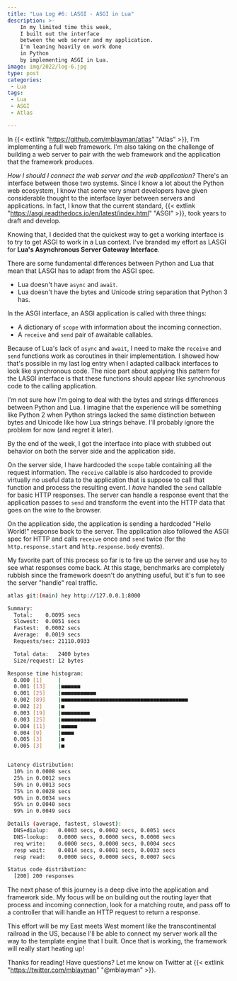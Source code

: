 ```yaml
---
title: "Lua Log #6: LASGI - ASGI in Lua"
description: >-
    In my limited time this week,
    I built out the interface
    between the web server and my application.
    I'm leaning heavily on work done
    in Python
    by implementing ASGI in Lua.
image: img/2022/log-6.jpg
type: post
categories:
 - Lua
tags:
 - Lua
 - ASGI
 - Atlas

---
```


In
{{< extlink "https://github.com/mblayman/atlas" "Atlas" >}},
I'm implementing a full web framework.
I'm also taking on the challenge of building a web server
to pair with the web framework
and the application that the framework produces.

*How I should I connect the web server and the web application?*
There's an interface between those two systems.
Since I know a lot about the Python web ecosystem,
I know that some very smart developers have given considerable thought
to the interface layer between servers and applications.
In fact,
I know that the current standard,
{{< extlink "https://asgi.readthedocs.io/en/latest/index.html" "ASGI" >}},
took years to draft and develop.

Knowing that,
I decided that the quickest way to get a working interface is to try to get ASGI
to work in a Lua context.
I've branded my effort as LASGI
for **Lua's Asynchronous Server Gateway Interface**.

There are some fundamental differences between Python and Lua
that mean that LASGI has to adapt
from the ASGI spec.

* Lua doesn't have `async` and `await`.
* Lua doesn't have the bytes and Unicode string separation
    that Python 3 has.

In the ASGI interface,
an ASGI application is called with three things:

* A dictionary of `scope` with information about the incoming connection.
* A `receive` and `send` pair of awaitable callables.

Because of Lua's lack of `async` and `await`,
I need to make the `receive` and `send` functions work
as coroutines in their implementation.
I showed how that's possible
in my last log entry
when I adapted callback interfaces
to look like synchronous code.
The nice part about applying this pattern
for the LASGI interface
is that these functions should appear like synchronous code
to the calling application.

I'm not sure how I'm going to deal with the bytes and strings differences
between Python and Lua.
I imagine that the experience will be something like Python 2
when Python strings lacked the same distinction
between bytes and Unicode
like how Lua strings behave.
I'll probably ignore the problem for now
(and regret it later).

By the end of the week,
I got the interface into place
with stubbed out behavior
on both the server side
and the application side.

On the server side,
I have hardcoded the `scope` table containing all the request information.
The `receive` callable is also hardcoded
to provide virtually no useful data
to the application
that is suppose to call that function
and process the resulting event.
I *have* handled the `send` callable
for basic HTTP responses.
The server can handle a response event
that the application passes to `send`
and transform the event
into the HTTP data
that goes on the wire
to the browser.

On the application side,
the application is sending a hardcoded "Hello World!" response back
to the server.
The application also followed the ASGI spec for HTTP
and calls `receive` once
and `send` twice
(for the `http.response.start` and `http.response.body` events).

My favorite part of this process so far is to fire up the server
and use `hey` to see what responses come back.
At this stage,
benchmarks are completely rubbish
since the framework doesn't do anything useful,
but it's fun to see the server "handle" real traffic.

```bash
atlas git:(main) hey http://127.0.0.1:8000

Summary:
  Total:	0.0095 secs
  Slowest:	0.0051 secs
  Fastest:	0.0002 secs
  Average:	0.0019 secs
  Requests/sec:	21110.0933

  Total data:	2400 bytes
  Size/request:	12 bytes

Response time histogram:
  0.000 [1] 	|
  0.001 [13]	|■■■■■■
  0.001 [25]	|■■■■■■■■■■■
  0.002 [89]	|■■■■■■■■■■■■■■■■■■■■■■■■■■■■■■■■■■■■■■■■
  0.002 [2] 	|■
  0.003 [19]	|■■■■■■■■■
  0.003 [25]	|■■■■■■■■■■■
  0.004 [11]	|■■■■■
  0.004 [9] 	|■■■■
  0.005 [3] 	|■
  0.005 [3] 	|■


Latency distribution:
  10% in 0.0008 secs
  25% in 0.0012 secs
  50% in 0.0013 secs
  75% in 0.0028 secs
  90% in 0.0034 secs
  95% in 0.0040 secs
  99% in 0.0049 secs

Details (average, fastest, slowest):
  DNS+dialup:	0.0003 secs, 0.0002 secs, 0.0051 secs
  DNS-lookup:	0.0000 secs, 0.0000 secs, 0.0000 secs
  req write:	0.0000 secs, 0.0000 secs, 0.0004 secs
  resp wait:	0.0014 secs, 0.0001 secs, 0.0033 secs
  resp read:	0.0000 secs, 0.0000 secs, 0.0007 secs

Status code distribution:
  [200]	200 responses
```

The next phase of this journey is a deep dive
into the application and framework side.
My focus will be on building out the routing layer
that process and incoming connection,
look for a matching route,
and pass off to a controller
that will handle an HTTP request
to return a response.

This effort will be my East meets West moment
like the transcontinental railroad
in the US,
because I'll be able to connect my server work all the way
to the template engine
that I built.
Once that is working,
the framework will really start heating up!

Thanks for reading!
Have questions?
Let me know on Twitter at
{{< extlink "https://twitter.com/mblayman" "@mblayman" >}}.
